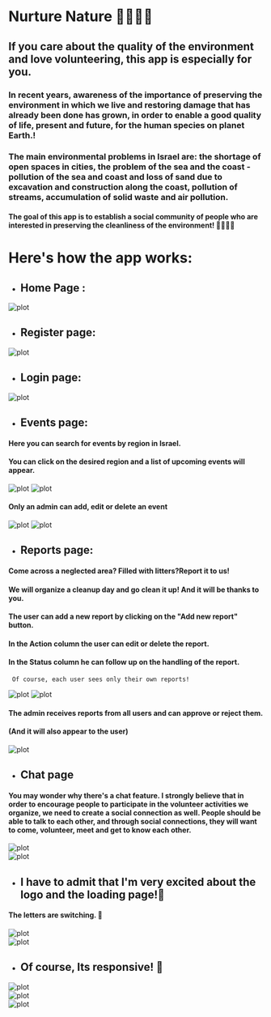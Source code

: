 # Nurture Nature 🌳🌲🌼🌻

## If you care about the quality of the environment and love volunteering, this app is especially for you.

### In recent years, awareness of the importance of preserving the environment in which we live and restoring damage that has already been done has grown, in order to enable a good quality of life, present and future, for the human species on planet Earth.!

### The main environmental problems in Israel are: the shortage of open spaces in cities, the problem of the sea and the coast - pollution of the sea and coast and loss of sand due to excavation and construction along the coast, pollution of streams, accumulation of solid waste and air pollution.

#### The goal of this app is to establish a social community of people who are interested in preserving the cleanliness of the environment! 🙋‍♀️🙋‍♂️

# Here's how the app works:

- ## Home Page :
![plot](./client/src/assest/README/home-page.jpg) 

- ## Register page:
![plot](./client/src/assest/README/register.jpg) 

- ## Login page:
![plot](./client/src/assest/README/login.jpg) 

- ## Events page:
#### Here you can search for events by region in Israel.
#### You can click on the desired region and a list of upcoming events will appear.
![plot](./client/src/assest/README/events.jpg) 
![plot](./client/src/assest/README/get-an-event.jpg) 

#### Only an admin can add, edit or delete an event

![plot](./client/src/assest/README/event-admin.jpg) 
![plot](./client/src/assest/README/modal.jpg) 

- ## Reports page:
#### Come across a neglected area? Filled with litters?Report it to us!
#### We will organize a cleanup day and go clean it up! And it will be thanks to you.
#### The user can add a new report by clicking on the "Add new report" button.
#### In the Action column the user can edit or delete the report.
#### In the Status column he can follow up on the handling of the report.

` Of course, each user sees only their own reports!`

![plot](./client/src/assest/README/report-1.jpg) 
![plot](./client/src/assest/README/report-2.jpg)  

#### The admin receives reports from all users and can approve or reject them.
#### (And it will also appear to the user)

![plot](./client/src/assest/README/admin-reports.jpg)  

- ## Chat page
#### You may wonder why there's a chat feature. I strongly believe that in order to encourage people to participate in the volunteer activities we organize, we need to create a social connection as well. People should be able to talk to each other, and through social connections, they will want to come, volunteer, meet and get to know each other.
![plot](./client/src/assest/README/chat1.jpg)  
![plot](./client/src/assest/README/chat2.jpg)  


- ## I have to admit that I'm very excited about the logo and the loading page!🙂
 #### The letters are switching. 🤭
![plot](./client/src/assest/README/logo1.jpg)  
![plot](./client/src/assest/README/logo2.jpg)  

- ## Of course, Its responsive! 🙂
![plot](./client/src/assest/README/responsive1.jpg)  
![plot](./client/src/assest/README/responsive2.jpg)  
![plot](./client/src/assest/README/responsive3.jpg)  

